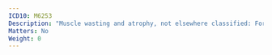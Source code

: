 ```yaml
---
ICD10: M6253
Description: "Muscle wasting and atrophy, not elsewhere classified: Forearm"
Matters: No
Weight: 0
---
```

